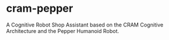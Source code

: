# cram-pepper
A Cognitive Robot Shop Assistant based on the CRAM Cognitive Architecture and the Pepper Humanoid Robot.
